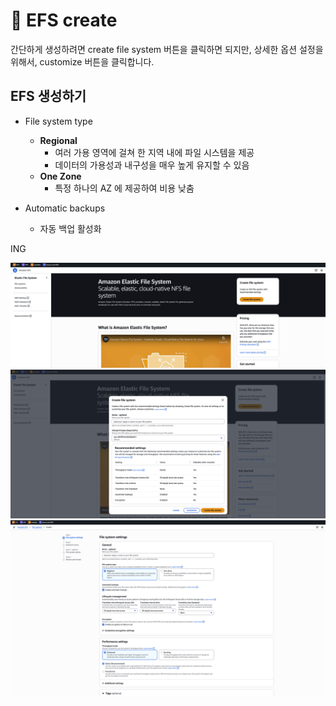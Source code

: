 # 🚀 EFS create

간단하게 생성하려면 create file system 버튼을 클릭하면 되지만,
상세한 옵션 설정을 위해서, customize 버튼을 클릭합니다.

## EFS 생성하기

- File system type

  - **Regional**
    - 여러 가용 영역에 걸쳐 한 지역 내에 파일 시스템을 제공
    - 데이터의 가용성과 내구성을 매우 높게 유지할 수 있음
  - **One Zone**
    - 특정 하나의 AZ 에 제공하여 비용 낮춤

- Automatic backups
  - 자동 백업 활성화

ING

![efs-create](./assets/efs_create1.png)
![efs-create](./assets/efs_create2.png)
![efs-create](./assets/efs_create3.png)
